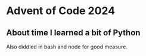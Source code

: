 # Advent of Code 2024
## About time I learned a bit of Python
Also diddled in bash and node for good measure.
